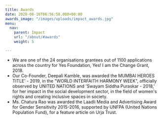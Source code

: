 ```yaml
---
title: Awards
date: 2020-08-16T06:56:58.000+00:00
awards_image: "/images/uploads/impact_awards.jpg"
menu:
  nav:
    parent: Impact
    url: "/about/#awards"
    weight: 5

---
```

- We are one of the 24 organisations grantees out of 1100 applications across the country for Yes Foundation, Yes! I am the Change Grant, 2018.
- Our Co-Founder, Deepali Kamble, was awarded the MUMBAI HEROES TITLE' - 2019, in the "WORLD INTERFAITH HARMONY WEEK", officially observed by UNITED NATIONS and  'Swayam Siddha Puraskar - 2018,' for her impact in the social development sector, in the field of women's rights and creating inclusive spaces in society.
- Ms. Chatura Rao was awarded the Laadli Media and Advertising Award for Gender Sensitivity 2015-2016, supported by UNFPA (United Nations Population Fund), for a feature article on Urja Trust.
